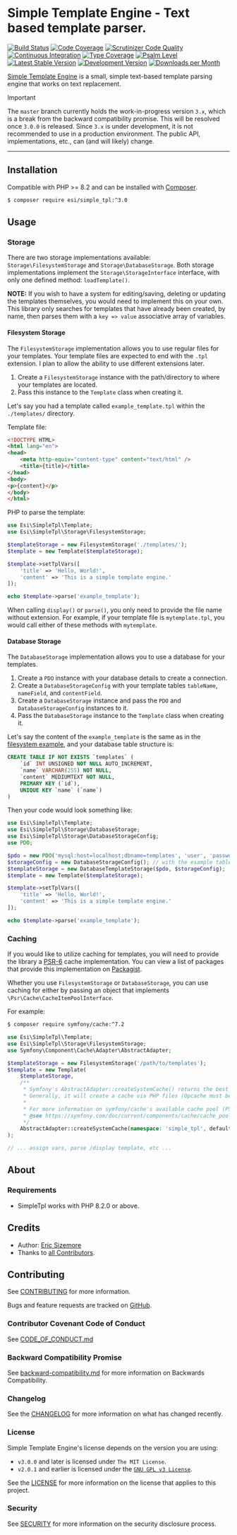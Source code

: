 # Simple Template Engine - Text based template parser.

[![Build Status](https://scrutinizer-ci.com/g/ericsizemore/simple_tpl/badges/build.png?b=master)](https://scrutinizer-ci.com/g/ericsizemore/simple_tpl/build-status/master)
[![Code Coverage](https://scrutinizer-ci.com/g/ericsizemore/simple_tpl/badges/coverage.png?b=master)](https://scrutinizer-ci.com/g/ericsizemore/simple_tpl/?branch=master)
[![Scrutinizer Code Quality](https://scrutinizer-ci.com/g/ericsizemore/simple_tpl/badges/quality-score.png?b=master)](https://scrutinizer-ci.com/g/ericsizemore/simple_tpl/?branch=master)
[![Continuous Integration](https://github.com/ericsizemore/simple_tpl/actions/workflows/continuous-integration.yml/badge.svg)](https://github.com/ericsizemore/simple_tpl/actions/workflows/continuous-integration.yml)
[![Type Coverage](https://shepherd.dev/github/ericsizemore/simple_tpl/coverage.svg)](https://shepherd.dev/github/ericsizemore/simple_tpl)
[![Psalm Level](https://shepherd.dev/github/ericsizemore/simple_tpl/level.svg)](https://shepherd.dev/github/ericsizemore/simple_tpl)
[![Latest Stable Version](https://img.shields.io/packagist/v/esi/simple_tpl.svg?label=stable)](https://packagist.org/packages/esi/simple_tpl)
[![Development Version](https://img.shields.io/badge/dynamic/yaml?url=https%3A%2F%2Fgithub.com%2Fericsizemore%2Fsimple_tpl%2Fraw%2Fmaster%2Fcomposer.json&query=%24%5B'extra'%5D%5B'branch-alias'%5D%5B'dev-master'%5D&label=unstable&color=%23ff4c00)](https://github.com/ericsizemore/simple_tpl/tree/master)
[![Downloads per Month](https://img.shields.io/packagist/dm/esi/simple_tpl.svg)](https://packagist.org/packages/esi/simple_tpl)
<!-- Remove until 3.x release
[![License](https://img.shields.io/packagist/l/esi/simple_tpl.svg)](https://packagist.org/packages/esi/simple_tpl)
-->

[Simple Template Engine](http://github.com/ericsizemore/simple_tpl/) is a small, simple text-based template parsing engine that works on text replacement.

> [!IMPORTANT]
> The `master` branch currently holds the work-in-progress version `3.x`, which is a break from the backward compatibility promise.
> This will be resolved once `3.0.0` is released. Since `3.x` is under development, it is not recommended to use in a production environment.
> The public API, implementations, etc., can (and will likely) change.

---

## Installation

Compatible with PHP >= 8.2 and can be installed with [Composer](https://getcomposer.org).

```bash
$ composer require esi/simple_tpl:^3.0
```

## Usage

### Storage

There are two storage implementations available: `Storage\FilesystemStorage` and `Storage\DatabaseStorage`.
Both storage implementations implement the `Storage\StorageInterface` interface, with only one defined method: `loadTemplate()`.

**NOTE:** If you wish to have a system for editing/saving, deleting or updating the templates themselves, you would need to implement this on your own.
This library only searches for templates that have already been created, by name, then parses them with a `key => value` associative array of variables.

#### Filesystem Storage

The `FilesystemStorage` implementation allows you to use regular files for your templates.
Your template files are expected to end with the `.tpl` extension. I plan to allow the ability to use different extensions later.

1. Create a `FilesystemStorage` instance with the path/directory to where your templates are located.
2. Pass this instance to the `Template` class when creating it.

Let's say you had a template called `example_template.tpl` within the `./templates/` directory.

Template file:
```html
<!DOCTYPE HTML>
<html lang="en">
<head>
    <meta http-equiv="content-type" content="text/html" />
    <title>{title}</title>
</head>
<body>
<p>{content}</p>
</body>
</html>
```

PHP to parse the template:
```php
use Esi\SimpleTpl\Template;
use Esi\SimpleTpl\Storage\FilesystemStorage;

$templateStorage = new FilesystemStorage('./templates/');
$template = new Template($templateStorage);

$template->setTplVars([
    'title' => 'Hello, World!',
    'content' => 'This is a simple template engine.'
]);

echo $template->parse('example_template');
```

When calling `display()` or `parse()`, you only need to provide the file name without extension.
For example, if your template file is `mytemplate.tpl`, you would call either of these methods with `mytemplate`.

#### Database Storage

The `DatabaseStorage` implementation allows you to use a database for your templates.

1. Create a `PDO` instance with your database details to create a connection.
2. Create a `DatabaseStorageConfig` with your template tables `tableName`, `nameField`, and `contentField`.
3. Create a `DatabaseStorage` instance and pass the `PDO` and `DatabaseStorageConfig` instances to it.
4. Pass the `DatabaseStorage` instance to the `Template` class when creating it.

Let's say the content of the `example_template` is the same as in the [filesystem example](#filesystem-storage), and your
database table structure is:

```sql
CREATE TABLE IF NOT EXISTS `templates` (
    `id` INT UNSIGNED NOT NULL AUTO_INCREMENT,
    `name` VARCHAR(255) NOT NULL,
    `content` MEDIUMTEXT NOT NULL,
    PRIMARY KEY (`id`),
    UNIQUE KEY `name` (`name`)
)
```

Then your code would look something like:

```php
use Esi\SimpleTpl\Template;
use Esi\SimpleTpl\Storage\DatabaseStorage;
use Esi\SimpleTpl\Storage\DatabaseStorageConfig;
use PDO;

$pdo = new PDO('mysql:host=localhost;dbname=templates', 'user', 'password');
$storageConfig = new DatabaseStorageConfig(); // with the example table structure above, the config defaults to 'templates', 'name', 'content'
$templateStorage = new DatabaseTemplateStorage($pdo, $storageConfig);
$template = new Template($templateStorage);

$template->setTplVars([
    'title' => 'Hello, World!',
    'content' => 'This is a simple template engine.'
]);

echo $template->parse('example_template');
```

### Caching

If you would like to utilize caching for templates, you will need to provide the library a [PSR-6](https://www.php-fig.org/psr/psr-6/) cache implementation.
You can view a list of packages that provide this implementation on [Packagist](https://packagist.org/providers/psr/cache-implementation).

Whether you use `FilesystemStorage` or `DatabaseStorage`, you can use caching for either by passing an object that implements `\Psr\Cache\CacheItemPoolInterface`.

For example:

```bash
$ composer require symfony/cache:^7.2 
```

```php
use Esi\SimpleTpl\Template;
use Esi\SimpleTpl\Storage\FilesystemStorage;
use Symfony\Component\Cache\Adapter\AbstractAdapter;

$templateStorage = new FilesystemStorage('/path/to/templates');
$template = new Template(
    $templateStorage,
    /**
     * Symfony's AbstractAdapter::createSystemCache() returns the best possible adapter that your runtime supports.
     * Generally, it will create a cache via PHP files (Opcache must be enabled via opcache.enable in php.ini), and chain that with APCu if your system supports it.
     *
     * For more information on symfony/cache's available cache pool (PSR-6) adapters:
     * @see https://symfony.com/doc/current/components/cache/cache_pools.html 
     */
    AbstractAdapter::createSystemCache(namespace: 'simple_tpl', defaultLifetime: 300, version: '', directory: sys_get_temp_dir())
);

// ... assign vars, parse /display template, etc ...
```

## About

### Requirements

- SimpleTpl works with PHP 8.2.0 or above.

## Credits

- Author: [Eric Sizemore](https://github.com/ericsizemore)
- Thanks to [all Contributors](https://github.com/ericsizemore/simple_tpl/contributors).

## Contributing

See [CONTRIBUTING](./CONTRIBUTING.md) for more information.

Bugs and feature requests are tracked on [GitHub](https://github.com/ericsizemore/simple_tpl/issues).

### Contributor Covenant Code of Conduct

See [CODE_OF_CONDUCT.md](./CODE_OF_CONDUCT.md)

### Backward Compatibility Promise

See [backward-compatibility.md](./backward-compatibility.md) for more information on Backwards Compatibility.

### Changelog

See the [CHANGELOG](./CHANGELOG.md) for more information on what has changed recently.

### License

Simple Template Engine's license depends on the version you are using:

* `v3.0.0` and later is licensed under `The MIT License`.
* `v2.0.1` and earlier is licensed under the [`GNU GPL v3 License`](https://github.com/ericsizemore/simple_tpl/blob/2.x/LICENSE).

See the [LICENSE](./LICENSE.md) for more information on the license that applies to this project.

### Security

See [SECURITY](./SECURITY.md) for more information on the security disclosure process.
